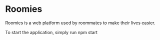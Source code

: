 # Roomies

Roomies is a web platform used by roommates to make their lives easier.

To start the application, simply run
	npm start
